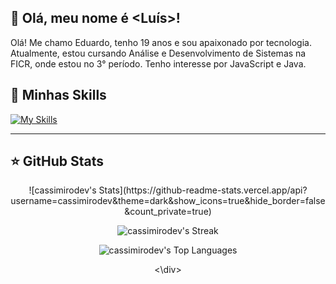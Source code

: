 ## 👾 Olá, meu nome é <Luís>!

Olá! Me chamo Eduardo, tenho 19 anos e sou apaixonado por tecnologia. Atualmente, estou cursando Análise e Desenvolvimento de Sistemas na FICR, onde estou no 3° período. Tenho interesse por JavaScript e Java.


## 🚀 Minhas Skills

[![My Skills](https://skillicons.dev/icons?i=js,html,css,bootstrap,c,git,java,postgres,vscode,idea)](https://skillicons.dev)

---

## ⭐ GitHub Stats

<div align='center'> 
![cassimirodev's Stats](https://github-readme-stats.vercel.app/api?username=cassimirodev&theme=dark&show_icons=true&hide_border=false&count_private=true)

![cassimirodev's Streak](https://github-readme-streak-stats.herokuapp.com/?user=cassimirodev&theme=dark&hide_border=false)

![cassimirodev's Top Languages](https://github-readme-stats.vercel.app/api/top-langs/?username=cassimirodev&theme=dark&show_icons=true&hide_border=false&layout=compact)

<\div> 
